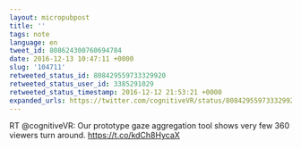 ```yaml
---
layout: micropubpost
title: ''
tags: note
language: en
tweet_id: 808624300760694784
date: 2016-12-13 10:47:11 +0000
slug: '104711'
retweeted_status_id: 808429559733329920
retweeted_status_user_id: 3385291029
retweeted_status_timestamp: 2016-12-12 21:53:21 +0000
expanded_urls: https://twitter.com/cognitiveVR/status/808429559733329920/photo/1,https://twitter.com/cognitiveVR/status/808429559733329920/photo/1
---
```

RT @cognitiveVR: Our prototype gaze aggregation tool shows very few 360 viewers turn around. https://t.co/kdCh8HycaX
